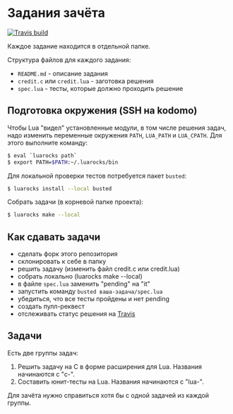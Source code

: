 # Задания зачёта

[![Travis build][travis-badge]][travis-page]

Каждое задание находится в отдельной папке.

Структура файлов для каждого задания:

 * `README.md` - описание задания
 * `credit.c` или `credit.lua` - заготовка решения
 * `spec.lua` - тесты, которые должно проходить решение

## Подготовка окружения (SSH на kodomo)

Чтобы Lua "видел" установленные модули, в том числе решения
задач, надо изменить переменные окружения `PATH`, `LUA_PATH` и
`LUA_CPATH`. Для этого выполните команду:

```bash
$ eval `luarocks path`
$ export PATH=$PATH:~/.luarocks/bin
```

Для локальной проверки тестов потребуется пакет `busted`:

```bash
$ luarocks install --local busted
```

Собрать задачи (в корневой папке проекта):

```bash
$ luarocks make --local
```

## Как сдавать задачи

 * сделать форк этого репозитория
 * склонировать к себе в папку
 * решить задачу (изменить файл credit.c или credit.lua)
 * собрать локально (luarocks make --local)
 * в файле `spec.lua` заменить "pending" на "it"
 * запустить команду `busted ваша-задача/spec.lua`
 * убедиться, что все тесты пройдены и нет pending
 * создать пулл-реквест
 * отслеживать статус решения на [Travis][travis-pulls]

## Задачи

Есть две группы задач:

 1. Решить задачу на C в форме расширения для Lua.
    Названия начинаются с "c-".
 2. Составить юнит-тесты на Lua.
    Названия начинаются с "lua-".

Для зачёта нужно справиться хотя бы с одной задачей из
каждой группы.

[travis-page]: https://travis-ci.org/LuaAndC/credits
[travis-badge]: https://travis-ci.org/LuaAndC/credits.png
[travis-pulls]: https://travis-ci.org/LuaAndC/credits/pull_requests
